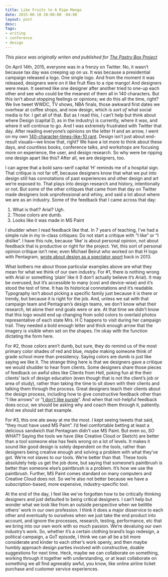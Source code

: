 ```yaml
---
title: Like Fruits to A Ripe Mango
date: 2015-06-10 20:00:00 -04:00
layout: post
desc: 
Tags:
- writing
- conference
- design
---
```


*This piece was originally writen and published for [The Pastry Box Project](https://the-pastry-box-project.net/sameera-kapila/2015-june-11)*
<p>On April 14th, 2015, everyone was in a frenzy on Twitter. No, it wasn’t because tax day was creeping up on us. It was because a presidential campaign released a logo. One single logo. And from the moment it was released, designers were on it like fruit flies to a ripe mango! And designers were mean. It seemed like one designer after another tried to one-up each other and see who could be the meanest of them all in 140 characters. But this isn’t about stopping feelings or opinions; we do this all the time, right? We live tweet WWDC, TV shows, NBA finals, those awkward first dates we overhear at coffee shops, and now design, which is <em>sort of</em> what social media is for. I get all of that. But as I read this, I can’t help but think about where Design (capital D, as in the industry) is currently, where it was, and where it will continue to go. And I was extremely frustrated with Twitter that day. After reading everyone’s opinions on the letter H and an arrow, I went on my own <a href="https://twitter.com/samkap/status/588117779242442753">140-character-times-like-10 rant</a>. Design isn’t just about end-result visuals—we know that, right? We have a lot more to think about these days, and countless books, conference talks, and workshops are focusing more on experience, the user, and design research. So why were be ripping one design apart like this? After all, we are designers, too.</p>
<p>I can agree that a bold sans-serif capital ‘H’ reminds me of a hospital sign. That critique is not far off, because designers know that what we put into design still has connotations of past experiences and other design and art we’re exposed to. That plays into design research and history, intentionally or not. But some of the other critiques that came from that day on Twitter made designers look unprofessional and whiny, and said a lot about where we are as an industry. Some of the feedback that I came across that day:</p>
<ol>
	<li>What is that!? Arial? Ugh.</li>
	<li>Those colors are dumb.</li>
	<li>Looks like it was made in MS Paint</li>
</ol>
<p>I shudder when I read feedback like that. In 7 years of teaching, I’ve had a simple rule in my in-class critiques: Do not start a critique with “I like” or “I dislike”. I have this rule, because ‘like’ is about personal opinion, not about feedback that is productive or right for the project. Yet, this sort of personal opinion critique isn’t new; even Michael Beirut who worked on that H logo with Pentagram, <a href="http://designobserver.com/feature/graphic-design-criticism-as-a-spectator-sport/37607/">wrote about design as a spectator sport</a> back in 2013. </p>
<p>What bothers me about those particular examples above are what they mean for what we think of our own industry. For #1, there is nothing wrong with Arial or something ‘plain’ like it (I don’t actually believe it’s Arial). It may be overused, but it’s accessible to many (cost and device-wise) and it’s stood the test of time. It has its historical connotations and it’s readable. Typography isn’t about picking a specific family just because it is there or trendy, but because it is right for the job. And, unless we sat with that campaign team and Pentagram’s design teams, we don’t know what their research, let alone their end goals were or are. At that time we didn’t know that this logo would end up changing from solid colors to overlaid photos representative of each state Mrs. H C happens to visit during her campaign trail. They needed a bold enough letter and thick enough arrow that the imagery is visible when set on the shapes. I’m okay with the function dictating the form here.</p>
<p>For #2, those colors aren’t dumb, but sure, they do remind us of the most primary color shades of red and blue, <em>maybe</em> making someone think of grade school more than presidency. Saying colors are dumb is just like saying we like it. The strange thing here is that we designers gave a critique we would shudder to hear from clients. Some designers share those pieces of feedback on awful sites like Clients from Hell, poking fun at the their clients’ lack of design education (even though that is not the client’s job or area of study), rather than taking the time to sit down with their clients and talking them through the process. Great designers teach their clients about the design process, including how to give constructive feedback other than “I like arrows” or “<a href="http://alistapart.com/article/design-criticism-creative-process#section5">I don’t like purple</a>”. And when that not-helpful feedback does occur, we should be asking why and coach them through it, patiently. And we should set that example.</p>
<p>For #3, this one ate away at me the most. I kept seeing tweets that said, “they must have used MS Paint”. I’d feel comfortable betting at least a delicious sandwich that Pentagram didn’t use MS Paint. But even so, <em>SO WHAT</em>? Saying the tools we have (like Creative Cloud or Sketch) are better than a tool someone else has feels wrong on a lot of levels. It makes it sound like good design is solely dependent on the tools, rather than designers being creative enough and solving a problem with what they’ve got. We’re not slaves to our tools. We’re better than that. These tools absolutely help us get the job done, but saying that someone’s paintbrush is better than someone else’s paintbrush is a problem. It’s how we use the paintbrush. Further, MS Paint comes standard on many computers and Creative Cloud does not. So we’re also not better because we have a subscription-based, more expensive, industry-specific tool.</p>
<p>At the end of the day, I feel like we’ve forgotten how to be critically thinking designers and just defaulted to being critical designers. I can’t help but wonder what we look like from an outside perspective when we belittle others’ work in our own profession. I think it does a major disservice to each other and eventually to ourselves when we just take the end product into account, and ignore the processes, research, testing, performance, etc that we bring into our own work with so much passion. We’re devaluing our own industry’s work. So, whether it’s a certain clothing brand’s logo redesign, a political campaign, a GoT episode, I think we can all be a bit more considerate and kinder to each other’s work openly, and then maybe humbly approach design parties involved with constructive, doable suggestions for next time. Heck, maybe we can collaborate on something, working through it together with understanding, or at least collaborate on something we all find agreeably awful, you know, like online airline ticket purchase and customer service experiences.</p>